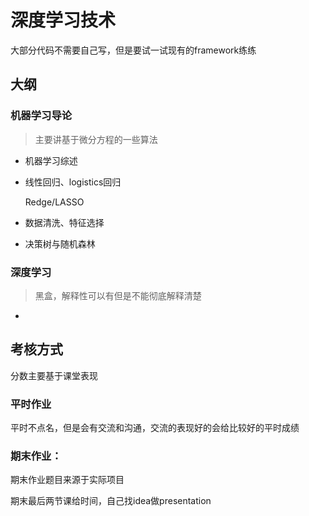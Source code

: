# 深度学习技术

大部分代码不需要自己写，但是要试一试现有的framework练练



## 大纲

### 机器学习导论

>  主要讲基于微分方程的一些算法

- 机器学习综述

- 线性回归、logistics回归

  Redge/LASSO

- 数据清洗、特征选择

- 决策树与随机森林



### 深度学习

> 黑盒，解释性可以有但是不能彻底解释清楚

- 





## 考核方式

分数主要基于课堂表现

### 平时作业

平时不点名，但是会有交流和沟通，交流的表现好的会给比较好的平时成绩



### 期末作业：

期末作业题目来源于实际项目

期末最后两节课给时间，自己找idea做presentation





